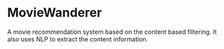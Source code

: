 # MovieWanderer
A movie recommendation system based on the content based filtering. It also uses NLP to extract the content information.


